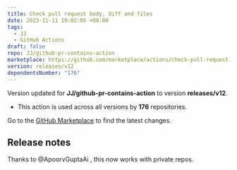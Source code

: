 ```yaml
---
title: Check pull request body, diff and files
date: 2023-11-11 19:02:05 +00:00
tags:
  - JJ
  - GitHub Actions
draft: false
repo: JJ/github-pr-contains-action
marketplace: https://github.com/marketplace/actions/check-pull-request-body-diff-and-files
version: releases/v12
dependentsNumber: "176"
---
```



Version updated for **JJ/github-pr-contains-action** to version **releases/v12**.
- This action is used across all versions by **176** repositories.

Go to the [GitHub Marketplace](https://github.com/marketplace/actions/check-pull-request-body-diff-and-files) to find the latest changes.

## Release notes

Thanks to @ApoorvGuptaAi , this now works with private repos.

